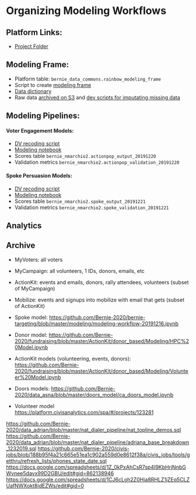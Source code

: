# Organizing Modeling Workflows

## Platform Links:
* [Project Folder](https://platform.civisanalytics.com/spa/#/projects/129243)

## Modeling Frame:
* Platform table: `bernie_data_commons.rainbow_modeling_frame`
* Script to create [modeling frame](https://github.com/Bernie-2020/bernie-targeting/blob/master/modeling-frame/rainbow-modeling-frame.sql)
* [Data dictionary](https://docs.google.com/spreadsheets/d/1O1a4SdNBuPFMRT97__IeD1624OFDFafCSGQAuclDrFU/edit#gid=176972138) 
* Raw data [archived on S3](https://github.com/Bernie-2020/bernie-targeting/blob/master/s3-files/modeling-frame-source-data.R) and [dev scripts for imputating missing data](https://github.com/Bernie-2020/bernie-targeting/tree/master/modeling-frame/dev)

## Modeling Pipelines:

#### Voter Engagement Models:
* [DV recoding script](https://github.com/Bernie-2020/bernie-targeting/blob/master/pipeline-etl/voluntee-dv-recode-v2.sql)
* [Modeling notebook](https://github.com/Bernie-2020/bernie-targeting/blob/master/modeling/volunteer-modeling-workflow-20191219.ipynb)
* Scores table `bernie_nmarchio2.actionpop_output_20191220` 
* Validation metrics `bernie_nmarchio2.actionpop_validation_20191220`

#### Spoke Persuasion Models:
* [DV recoding script](https://github.com/Bernie-2020/bernie-targeting/blob/master/pipeline-etl/spoke-dv-recode.sql)
* [Modeling notebook](https://github.com/Bernie-2020/bernie-targeting/blob/master/modeling/spoke-modeling-workflow-20191221.ipynb)
* Scores table `bernie_nmarchio2.spoke_output_20191221` 
* Validation metrics `bernie_nmarchio2.spoke_validation_20191221`

## Analytics


## Archive

* MyVoters: all voters 
* MyCampaign: all volunteers, 1 IDs, donors, emails, etc
* ActionKit: events and emails, donors, rally attendees, volunteers (subset of MyCampaign)
* Mobilize: events and signups into mobilize with email that gets (subset of ActionKit)


* Spoke model: https://github.com/Bernie-2020/bernie-targeting/blob/master/modeling/modeling-workflow-20191216.ipynb
* Donor model: https://github.com/Bernie-2020/fundraising/blob/master/ActionKit/donor_based/Modeling/HPC%20Model.ipynb
* ActionKit models (volunteering, events, donors):
https://github.com/Bernie-2020/fundraising/blob/master/ActionKit/donor_based/Modeling/Volunteer%20Model.ipynb
* Doors models: https://github.com/Bernie-2020/data_asna/blob/master/doors_model/ca_doors_model.ipynb
* Volunteer model https://platform.civisanalytics.com/spa/#/projects/123281


https://github.com/Bernie-2020/data_adrian/blob/master/nat_dialer_pipeline/nat_topline_demos.sql
https://github.com/Bernie-2020/data_adrian/blob/master/nat_dialer_pipeline/adriana_base_breakdown_1232019.sql
https://github.com/Bernie-2020/civis-jobs/blob/188b95f4a21c665e51ea1c902a559d0e8612f38a/civis_jobs/tools/getthru/refresh_lists/phones_state_date.sql
https://docs.google.com/spreadsheets/d/1Z_0kPxAhCsR7sp4I9KbHrjNnbGWvnee5dayx99D2GBU/edit#gid=862138946
https://docs.google.com/spreadsheets/d/1CJ6cLoh2Z0Hia8RHLZ1jZEq5CLZUafNWXokt8jdEZWs/edit#gid=0




